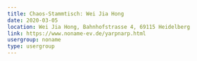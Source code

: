```yaml
---
title: Chaos-Stammtisch: Wei Jia Hong
date: 2020-03-05
location: Wei Jia Hong, Bahnhofstrasse 4, 69115 Heidelberg
link: https://www.noname-ev.de/yarpnarp.html
usergroup: noname
type: usergroup
---
```

